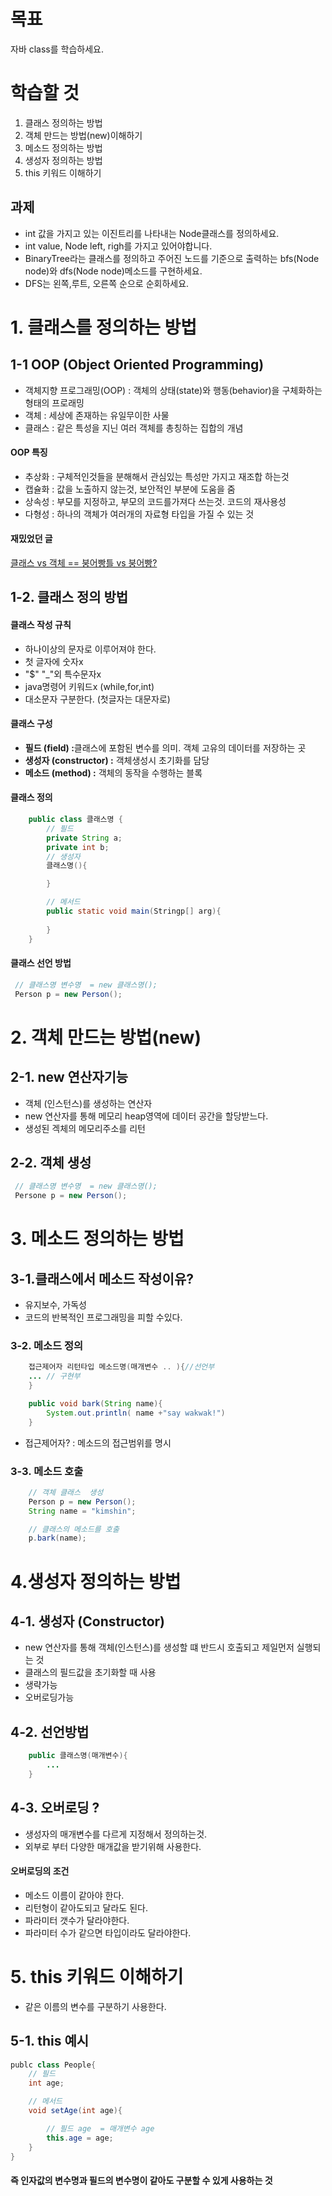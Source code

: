 # 목표 
자바 class를 학습하세요. 
# 학습할 것
1. 클래스 정의하는 방법
2. 객체 만드는 방법(new)이해하기 
3. 메소드 정의하는 방법
4. 생성자 정의하는 방법
5. this 키워드 이해하기 


## 과제 
- int 값을 가지고 있는 이진트리를 나타내는 Node클래스를 정의하세요. 
- int value, Node left, righ를 가지고 있어야합니다. 
- BinaryTree라는 클래스를 정의하고 주어진 노드를 기준으로 출력하는 bfs(Node node)와 dfs(Node node)메소드를 구현하세요. 
- DFS는 왼쪽,루트, 오른쪽 순으로 순회하세요. 


# 1. 클래스를 정의하는 방법 

## 1-1 OOP (Object Oriented Programming)
 
- 객체지향 프로그래밍(OOP) : 객체의 상태(state)와 행동(behavior)을 구체화하는 형태의 프로래밍 
- 객체 : 세상에 존재하는 유일무이한 사물 
- 클래스 : 같은 특성을 지닌 여러 객체를 총칭하는 집합의 개념


#### OOP 특징
- 추상화 : 구체적인것들을 분해해서 관심있는 특성만 가지고 재조합 하는것
- 캡슐화 : 값을 노출하지 않는것, 보안적인 부분에 도움을 줌 
- 상속성 : 부모를 지정하고, 부모의 코드를가져다 쓰는것. 코드의 재사용성
- 다형성 : 하나의 객체가 여러개의 자료형 타입을 가질 수 있는 것


#### 재밌었던 글
[클래스 vs 객체 == 붕어빵틀 vs 붕어빵?](https://smujihoon.tistory.com/225)

## 1-2. 클래스 정의 방법 


####  클래스 작성 규칙 
- 하나이상의 문자로 이루어져야 한다. 
- 첫 글자에 숫자x 
- "$" "_"외 특수문자x 
- java명령어 키워드x (while,for,int)
- 대소문자 구분한다. (첫글자는 대문자로)


#### 클래스 구성
- <strong>필드 (field) :</strong>클래스에 포함된 변수를 의미.
 객체 고유의 데이터를 저장하는 곳
- <strong>생성자 (constructor) :</strong> 객체생성시 초기화를 담당
- <strong>메소드 (method) :</strong> 객체의 동작을 수행하는 블록 


#### 클래스 정의 
~~~java
    public class 클래스명 {
        // 필드
        private String a;  
        private int b;
        // 생성자   
        클래스명(){

        }

        // 메서드 
        public static void main(Stringp[] arg){
        
        }
    }
~~~

#### 클래스 선언 방법 
~~~java
 // 클래스명 변수명  = new 클래스명();
 Person p = new Person();
~~~


# 2. 객체 만드는 방법(new)

## 2-1. new 연산자기능 
- 객체 (인스턴스)를 생성하는 연산자 
- new 연산자를 통해 메모리 heap영역에 데이터 공간을  할당받느다.    
- 생성된 겍체의 메모리주소를 리턴 


## 2-2. 객체 생성 
~~~Java
 // 클래스명 변수명  = new 클래스명();
 Persone p = new Person();
~~~


# 3. 메소드 정의하는 방법 
## 3-1.클래스에서 메소드 작성이유? 
- 유지보수, 가독성
- 코드의 반복적인 프로그래밍을 피할 수있다. 

### 3-2. 메소드 정의 
~~~java
    접근제어자 리턴타입 메소드명(매개변수 .. ){//선언부
    ... // 구현부
    }

    public void bark(String name){
        System.out.println( name +"say wakwak!")
    }
~~~

- 접근제어자? : 메소드의 접근범위를 명시

### 3-3. 메소드 호출 
~~~java
    // 객체 클래스  생성 
    Person p = new Person();
    String name = "kimshin";

    // 클래스의 메소드를 호출 
    p.bark(name);
~~~


# 4.생성자 정의하는 방법 

## 4-1. 생성자 (Constructor)
- new 연산자를 통해 객체(인스턴스)를 생성할 떄 반드시 호출되고 제일먼저 실행되는 것
- 클래스의 필드값을 초기화할 때 사용
- 생략가능
- 오버로딩가능

## 4-2. 선언방법

~~~java
    public 클래스명(매개변수){
        ...
    }
~~~


## 4-3.  오버로딩 ? 
- 생성자의 매개변수를 다르게 지정해서 정의하는것.
- 외부로 부터 다양한 매개값을 받기위해 사용한다.

#### 오버로딩의 조건  
- 메소드 이름이 같아야 한다. 
- 리턴형이 같아도되고 달라도 된다. 
- 파라미터 갯수가 달라야한다. 
- 파라미터 수가 같으면 타입이라도 달라야한다. 


# 5. this 키워드 이해하기
- 같은 이름의 변수를  구분하기 사용한다.

## 5-1. this 예시
~~~java
publc class People{
    // 필드 
    int age;

    // 메서드
    void setAge(int age){

        // 필드 age  = 매개변수 age
        this.age = age;
    }
}
~~~

#### 즉 인자값의 변수명과 필드의 변수명이 같아도 구분할 수 있게 사용하는 것 